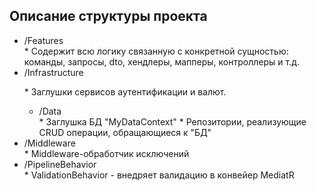 <h2>Описание структуры проекта</h2>
<ul>
<li>/Features</li>
* Содержит всю логику связанную с конкретной сущностью: команды, запросы, dto, хендлеры, мапперы, контроллеры и т.д.

<li>/Infrastructure <p>* Заглушки сервисов аутентификации и валют.</p><ul><li>/Data</li>
* Заглушка БД "MyDataContext"
* Репозитории, реализующие CRUD операции, обращающиеся к "БД"</ul></li>

<li>/Middleware</li>
* Middleware-обработчик исключений

<li>/PipelineBehavior</li>
* ValidationBehavior - внедряет валидацию в конвейер MediatR
</ul>

